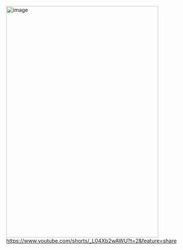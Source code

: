 [<img width="408" height="621" alt="image" src="https://github.com/user-attachments/assets/2c13077a-c79f-4234-8fba-f61102c13e5f" />](https://www.youtube.com/shorts/_L04Xb2wAWU?t=2&feature=share)  
https://www.youtube.com/shorts/_L04Xb2wAWU?t=2&feature=share  
